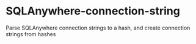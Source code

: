 SQLAnywhere-connection-string
=============================

Parse SQLAnywhere connection strings to a hash, and create connection strings from hashes